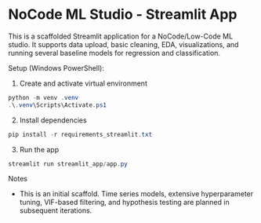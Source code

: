 # NoCode ML Studio - Streamlit App

This is a scaffolded Streamlit application for a NoCode/Low-Code ML studio. It supports data upload, basic cleaning, EDA, visualizations, and running several baseline models for regression and classification.

Setup (Windows PowerShell):

1. Create and activate virtual environment

```powershell
python -m venv .venv
.\.venv\Scripts\Activate.ps1
```

2. Install dependencies

```powershell
pip install -r requirements_streamlit.txt
```

3. Run the app

```powershell
streamlit run streamlit_app/app.py
```

Notes
- This is an initial scaffold. Time series models, extensive hyperparameter tuning, VIF-based filtering, and hypothesis testing are planned in subsequent iterations.
